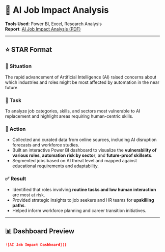 # 🤖 AI Job Impact Analysis

**Tools Used**: Power BI, Excel, Research Analysis  
**Report**: [AI Job Impact Analysis (PDF)](https://github.com/omkar-247/PowerBI-Projects/blob/main/ai%20job%20impact%20analysis.pdf)

---

## ⭐ STAR Format

### 📌 Situation
The rapid advancement of Artificial Intelligence (AI) raised concerns about which industries and roles might be most affected by automation in the near future.

### 🎯 Task
To analyze job categories, skills, and sectors most vulnerable to AI replacement and highlight areas requiring human-centric skills.

### 🔧 Action
- Collected and curated data from online sources, including AI disruption forecasts and workforce studies.
- Built an interactive Power BI dashboard to visualize the **vulnerability of various roles**, **automation risk by sector**, and **future-proof skillsets**.
- Segmented jobs based on AI threat level and mapped against educational requirements and adaptability.

### ✅ Result
- Identified that roles involving **routine tasks and low human interaction** are most at risk.
- Provided strategic insights to job seekers and HR teams for **upskilling paths**.
- Helped inform workforce planning and career transition initiatives.

---

## 📊 Dashboard Preview


```markdown
![AI Job Impact Dashboard]()
